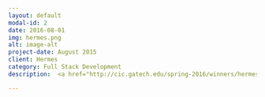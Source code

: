 ```yaml
---
layout: default
modal-id: 2
date: 2016-08-01
img: hermes.png
alt: image-alt
project-date: August 2015
client: Hermes
category: Full Stack Development
description:  <a href="http://cic.gatech.edu/spring-2016/winners/hermes">Hermes</a> is a health app which monitors a users accelerometer data and heart rate using an Android smart watch and notifies a circle of trust when something goes wrong. For this award winning project, I implemented the backend using Python-Flask and helped integrate the backend with Android. Special credit goes to Ankita Lamba and Tito Nieves for developing the front end and functionality.

---
```


